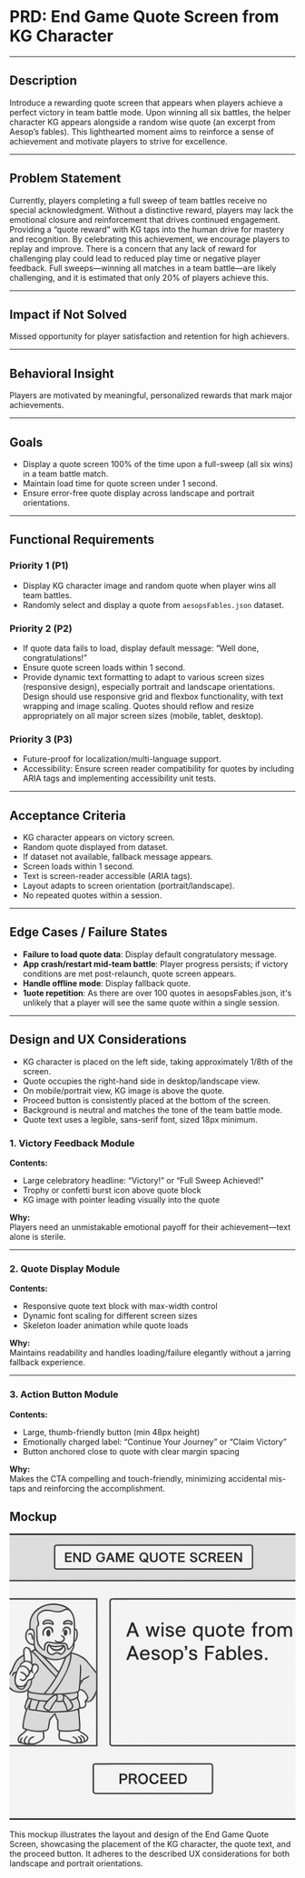 # PRD: End Game Quote Screen from KG Character

---

## Description

Introduce a rewarding quote screen that appears when players achieve a perfect victory in team battle mode. Upon winning all six battles, the helper character KG appears alongside a random wise quote (an excerpt from Aesop’s fables). This lighthearted moment aims to reinforce a sense of achievement and motivate players to strive for excellence.

---

## Problem Statement

Currently, players completing a full sweep of team battles receive no special acknowledgment. Without a distinctive reward, players may lack the emotional closure and reinforcement that drives continued engagement. Providing a “quote reward” with KG taps into the human drive for mastery and recognition. By celebrating this achievement, we encourage players to replay and improve. There is a concern that any lack of reward for challenging play could lead to reduced play time or negative player feedback. Full sweeps—winning all matches in a team battle—are likely challenging, and it is estimated that only 20% of players achieve this.

---

## Impact if Not Solved

Missed opportunity for player satisfaction and retention for high achievers.

---

## Behavioral Insight

Players are motivated by meaningful, personalized rewards that mark major achievements.

---

## Goals

- Display a quote screen 100% of the time upon a full-sweep (all six wins) in a team battle match.
- Maintain load time for quote screen under 1 second.
- Ensure error-free quote display across landscape and portrait orientations.

---

## Functional Requirements

### Priority 1 (P1)

- Display KG character image and random quote when player wins all team battles.
- Randomly select and display a quote from `aesopsFables.json` dataset.

### Priority 2 (P2)

- If quote data fails to load, display default message: “Well done, congratulations!”
- Ensure quote screen loads within 1 second.
- Provide dynamic text formatting to adapt to various screen sizes (responsive design), especially portrait and landscape orientations. Design should use responsive grid and flexbox functionality, with text wrapping and image scaling. Quotes should reflow and resize appropriately on all major screen sizes (mobile, tablet, desktop).

### Priority 3 (P3)

- Future-proof for localization/multi-language support.
- Accessibility: Ensure screen reader compatibility for quotes by including ARIA tags and implementing accessibility unit tests.

---

## Acceptance Criteria

- KG character appears on victory screen.
- Random quote displayed from dataset.
- If dataset not available, fallback message appears.
- Screen loads within 1 second.
- Text is screen-reader accessible (ARIA tags).
- Layout adapts to screen orientation (portrait/landscape).
- No repeated quotes within a session.

---

## Edge Cases / Failure States

- **Failure to load quote data**: Display default congratulatory message.
- **App crash/restart mid-team battle**: Player progress persists; if victory conditions are met post-relaunch, quote screen appears.
- **Handle offline mode**: Display fallback quote.
- **1uote repetition**: As there are over 100 quotes in aesopsFables.json, it's unlikely that a player will see the same quote within a single session.

---

## Design and UX Considerations

- KG character is placed on the left side, taking approximately 1/8th of the screen.
- Quote occupies the right-hand side in desktop/landscape view.
- On mobile/portrait view, KG image is above the quote.
- Proceed button is consistently placed at the bottom of the screen.
- Background is neutral and matches the tone of the team battle mode.
- Quote text uses a legible, sans-serif font, sized 18px minimum.

### 1. Victory Feedback Module

**Contents:**

- Large celebratory headline: “Victory!” or “Full Sweep Achieved!”
- Trophy or confetti burst icon above quote block
- KG image with pointer leading visually into the quote

**Why:**  
Players need an unmistakable emotional payoff for their achievement—text alone is sterile.

---

### 2. Quote Display Module

**Contents:**

- Responsive quote text block with max-width control
- Dynamic font scaling for different screen sizes
- Skeleton loader animation while quote loads

**Why:**  
Maintains readability and handles loading/failure elegantly without a jarring fallback experience.

---

### 3. Action Button Module

**Contents:**

- Large, thumb-friendly button (min 48px height)
- Emotionally charged label: “Continue Your Journey” or “Claim Victory”
- Button anchored close to quote with clear margin spacing

**Why:**  
Makes the CTA compelling and touch-friendly, minimizing accidental mis-taps and reinforcing the accomplishment.

## Mockup

![End Game Quote Screen Mockup](/design/mockups/mockupQuoteScreen1.png)

This mockup illustrates the layout and design of the End Game Quote Screen, showcasing the placement of the KG character, the quote text, and the proceed button. It adheres to the described UX considerations for both landscape and portrait orientations.
